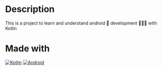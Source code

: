 # Description
This is a project to learn and understand android 🤖 development 🧑🏻‍💻 with Kotlin

# Made with
[![Kotlin](https://img.shields.io/badge/kotlin-7f52ff?style=for-the-badge&logo=kotlin&logoColor=white&labelColor=000000)]()
[![Android](https://img.shields.io/badge/Android-3ddc84?style=for-the-badge&logo=android&logoColor=white&labelColor=000000)]()


